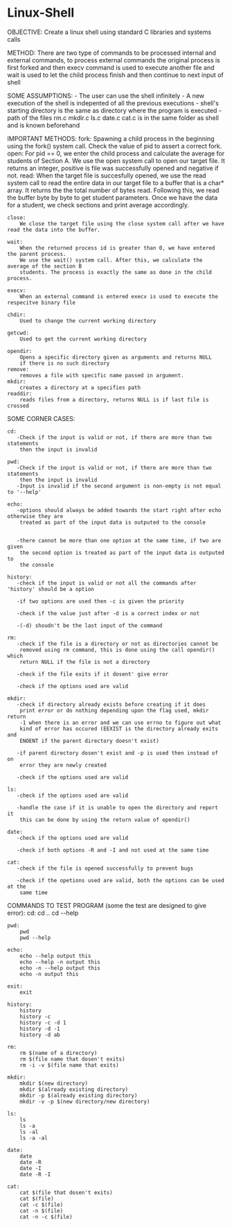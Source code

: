 # Linux-Shell
OBJECTIVE: 
	Create a linux shell using standard C libraries and systems calls

METHOD:
	There are two type of commands to be processed internal and external commands, 
	to process external commands the original process is first forked and then 
	execv command is used to execute another file and wait is used to let the child 
	process finish and then continue to next input of shell

SOME ASSUMPTIONS:
	- The user can use the shell infinitely
	- A new execution of the shell is indepented of all the previous executions
	- shell's starting directory is the same as directory where the program is executed
	- path of the files rm.c mkdir.c ls.c date.c cat.c is in the same folder as shell and is
	  known beforehand

IMPORTANT METHODS:
	fork: 
		Spawning a child process in the beginning using the fork() 
		system call. Check the value of pid to assert a correct fork.
	open: 
		For pid == 0, we enter the child process and calculate the 
		average for students of Section A. We use the open system 
		call to open our target file. It returns an integer, positive is 
		file was successfully opened and  negative if not.
	read:
		When the target file is succesfully opened, we use the read system call to read the entire data in our
		target file to a buffer that is a char* array. It returns the the total number of bytes read. Following 
		this, we read the buffer byte by byte to get student parameters. Once we have the data for a student, 
		we check sections and print average accordingly.
		
	close: 
		We close the target file using the close system call after we have read the data into the buffer.	
		
	wait:
		When the returned process id is greater than 0, we have entered the parent process. 
		We use the wait() system call. After this, we calculate the average of the section B 
		students. The process is exactly the same as done in the child process.
		
	execv: 
		When an external command is entered execv is used to execute the respecitve binary file
	
	chdir: 
		Used to change the current working directory
		
	getcwd:
		Used to get the current working directory
	
	opendir:
		Opens a specific directory given as arguments and returns NULL
		if there is no such directory
	remove:
		removes a file with specific name passed in argument.
	mkdir:
		creates a directory at a specifies path
	readdir: 
		reads files from a directory, returns NULL is if last file is crossed

SOME CORNER CASES:
	
	cd:
	   -Check if the input is valid or not, if there are more than two statements
	    then the input is invalid
	    
	pwd:
	   -Check if the input is valid or not, if there are more than two statements
	    then the input is invalid
	   -Input is invalid if the second argument is non-empty is not equal to '--help'
	
	echo:
	   -options should always be added towards the start right after echo otherwise they are 
	    treated as part of the input data is outputed to the console
	
	   
	   -there cannot be more than one option at the same time, if two are given 
	    the second option is treated as part of the input data is outputed to
	    the console
	    
	history:
	   -check if the input is valid or not all the commands after 'history' should be a option
	   
	   -if two options are used then -c is given the priority
	   
	   -check if the value just after -d is a correct index or not
	   
	   -(-d) shoudn't be the last input of the command
	
	rm:
	   -check if the file is a directory or not as directories cannot be 
	    removed using rm command, this is done using the call opendir() which
	    return NULL if the file is not a directory
	    
	   -check if the file exits if it dosent' give error
	   
	   -check if the options used are valid
	
	mkdir:
	   -check if directory already exists before creating if it does
	    print error or do nothing depending upon the flag used, mkdir return 
	    -1 when there is an error and we can use errno to figure out what 
	    kind of error has occured (EEXIST is the directory already exits and 
	    ENOENT if the parent directory doesn't exist)
	    
	   -if parent directory dosen't exist and -p is used then instead of on 
	    error they are newly created
	    
	   -check if the options used are valid
	
	ls:
	   -check if the options used are valid 
	
	   -handle the case if it is unable to open the directory and report it
	    this can be done by using the return value of opendir()
	    
	date:
	   -check if the options used are valid 
	   
	   -check if both options -R and -I and not used at the same time
	   
	cat:
	   -check if the file is opened successfully to prevent bugs
	   
	   -check if the opetions used are valid, both the options can be used at the
	    same time
	    
COMMANDS TO TEST PROGRAM (some the test are designed to give error):
	cd: 
	    cd ..
	    cd --help
	
	pwd: 
	    pwd
	    pwd --help
	
	echo:
	    echo --help output this
	    echo --help -n output this
	    echo -n --help output this
	    echo -n output this
	    
	exit:
	    exit
	    
	history:
	    history 
	    history -c
	    history -c -d 1
	    history -d -1
	    history -d ab   
	    
	rm:
	    rm $(name of a directory)
	    rm $(file name that dosen't exits)
	    rm -i -v $(file name that exits)
	
	mkdir:
	    mkdir $(new directory)
	    mkdir $(already existing directory)
	    mkdir -p $(already existing directory)
	    mkdir -v -p $(new directory/new directory)
	
	ls:
	    ls
	    ls -a
	    ls -al
	    ls -a -al
	
	date:
	    date 
	    date -R
	    date -I
	    date -R -I
	
	cat:
	    cat $(file that dosen't exits)
	    cat $(file)
	    cat -c $(file)
	    cat -n $(file)
	    cat -n -c $(file)
